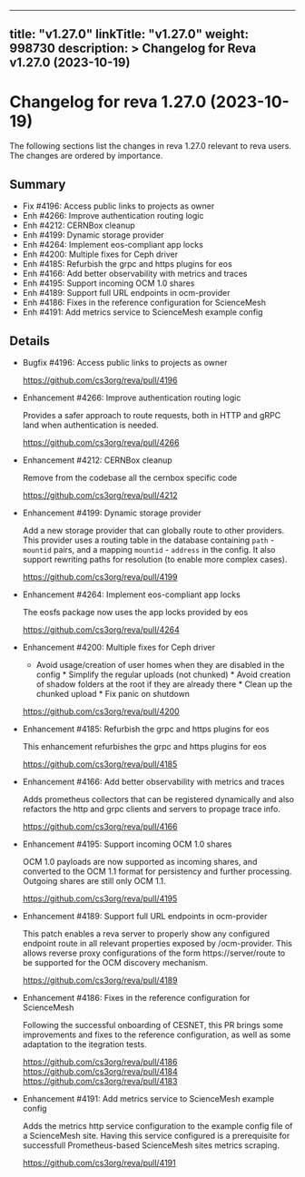 
---
title: "v1.27.0"
linkTitle: "v1.27.0"
weight: 998730
description: >
  Changelog for Reva v1.27.0 (2023-10-19)
---

Changelog for reva 1.27.0 (2023-10-19)
=======================================

The following sections list the changes in reva 1.27.0 relevant to
reva users. The changes are ordered by importance.

Summary
-------

 * Fix #4196: Access public links to projects as owner
 * Enh #4266: Improve authentication routing logic
 * Enh #4212: CERNBox cleanup
 * Enh #4199: Dynamic storage provider
 * Enh #4264: Implement eos-compliant app locks
 * Enh #4200: Multiple fixes for Ceph driver
 * Enh #4185: Refurbish the grpc and https plugins for eos
 * Enh #4166: Add better observability with metrics and traces
 * Enh #4195: Support incoming OCM 1.0 shares
 * Enh #4189: Support full URL endpoints in ocm-provider
 * Enh #4186: Fixes in the reference configuration for ScienceMesh
 * Enh #4191: Add metrics service to ScienceMesh example config

Details
-------

 * Bugfix #4196: Access public links to projects as owner

   https://github.com/cs3org/reva/pull/4196

 * Enhancement #4266: Improve authentication routing logic

   Provides a safer approach to route requests, both in HTTP and gRPC land when authentication is
   needed.

   https://github.com/cs3org/reva/pull/4266

 * Enhancement #4212: CERNBox cleanup

   Remove from the codebase all the cernbox specific code

   https://github.com/cs3org/reva/pull/4212

 * Enhancement #4199: Dynamic storage provider

   Add a new storage provider that can globally route to other providers. This provider uses a
   routing table in the database containing `path` - `mountid` pairs, and a mapping `mountid` -
   `address` in the config. It also support rewriting paths for resolution (to enable more
   complex cases).

   https://github.com/cs3org/reva/pull/4199

 * Enhancement #4264: Implement eos-compliant app locks

   The eosfs package now uses the app locks provided by eos

   https://github.com/cs3org/reva/pull/4264

 * Enhancement #4200: Multiple fixes for Ceph driver

   * Avoid usage/creation of user homes when they are disabled in the config * Simplify the regular
   uploads (not chunked) * Avoid creation of shadow folders at the root if they are already there *
   Clean up the chunked upload * Fix panic on shutdown

   https://github.com/cs3org/reva/pull/4200

 * Enhancement #4185: Refurbish the grpc and https plugins for eos

   This enhancement refurbishes the grpc and https plugins for eos

   https://github.com/cs3org/reva/pull/4185

 * Enhancement #4166: Add better observability with metrics and traces

   Adds prometheus collectors that can be registered dynamically and also refactors the http and
   grpc clients and servers to propage trace info.

   https://github.com/cs3org/reva/pull/4166

 * Enhancement #4195: Support incoming OCM 1.0 shares

   OCM 1.0 payloads are now supported as incoming shares, and converted to the OCM 1.1 format for
   persistency and further processing. Outgoing shares are still only OCM 1.1.

   https://github.com/cs3org/reva/pull/4195

 * Enhancement #4189: Support full URL endpoints in ocm-provider

   This patch enables a reva server to properly show any configured endpoint route in all relevant
   properties exposed by /ocm-provider. This allows reverse proxy configurations of the form
   https://server/route to be supported for the OCM discovery mechanism.

   https://github.com/cs3org/reva/pull/4189

 * Enhancement #4186: Fixes in the reference configuration for ScienceMesh

   Following the successful onboarding of CESNET, this PR brings some improvements and fixes to
   the reference configuration, as well as some adaptation to the itegration tests.

   https://github.com/cs3org/reva/pull/4186
   https://github.com/cs3org/reva/pull/4184
   https://github.com/cs3org/reva/pull/4183

 * Enhancement #4191: Add metrics service to ScienceMesh example config

   Adds the metrics http service configuration to the example config file of a ScienceMesh site.
   Having this service configured is a prerequisite for successfull Prometheus-based
   ScienceMesh sites metrics scraping.

   https://github.com/cs3org/reva/pull/4191


